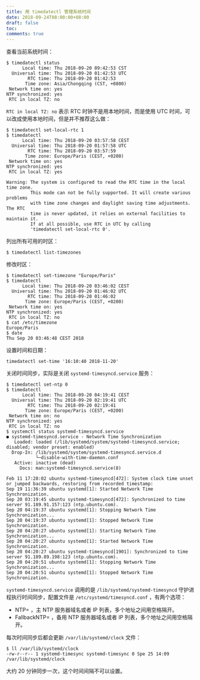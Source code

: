 ```yaml
---
title: 用 timedatectl 管理系统时间
date: 2018-09-24T08:00:00+08:00
draft: false
toc:
comments: true
---
```



查看当前系统时间：

``` shell
$ timedatectl status
      Local time: Thu 2018-09-20 09:42:53 CST
  Universal time: Thu 2018-09-20 01:42:53 UTC
        RTC time: Thu 2018-09-20 01:42:53
       Time zone: Asia/Chongqing (CST, +0800)
 Network time on: yes
NTP synchronized: yes
 RTC in local TZ: no
```

`RTC in local TZ: no` 表示 RTC 时钟不是用本地时间，而是使用 UTC 时间，可以改成使用本地时间，但是并不推荐这么做：

``` shell
$ timedatectl set-local-rtc 1
$ timedatectl
      Local time: Thu 2018-09-20 03:57:58 CEST
  Universal time: Thu 2018-09-20 01:57:58 UTC
        RTC time: Thu 2018-09-20 03:57:59
       Time zone: Europe/Paris (CEST, +0200)
 Network time on: yes
NTP synchronized: yes
 RTC in local TZ: yes

Warning: The system is configured to read the RTC time in the local time zone.
         This mode can not be fully supported. It will create various problems
         with time zone changes and daylight saving time adjustments. The RTC
         time is never updated, it relies on external facilities to maintain it.
         If at all possible, use RTC in UTC by calling
         'timedatectl set-local-rtc 0'.
```

列出所有可用的时区：

``` shell
$ timedatectl list-timezones
```

修改时区：

``` shell
$ timedatectl set-timezone "Europe/Paris"
$ timedatectl
      Local time: Thu 2018-09-20 03:46:02 CEST
  Universal time: Thu 2018-09-20 01:46:02 UTC
        RTC time: Thu 2018-09-20 01:46:02
       Time zone: Europe/Paris (CEST, +0200)
 Network time on: yes
NTP synchronized: yes
 RTC in local TZ: no
$ cat /etc/timezone
Europe/Paris
$ date
Thu Sep 20 03:46:48 CEST 2018
```

设置时间和日期：

``` shell
timedatectl set-time '16:10:40 2018-11-20'
```

关闭时间同步，实际是关闭 `systemd-timesyncd.service` 服务：

``` shell
$ timedatectl set-ntp 0
$ timedatectl
      Local time: Thu 2018-09-20 04:19:41 CEST
  Universal time: Thu 2018-09-20 02:19:41 UTC
        RTC time: Thu 2018-09-20 02:19:41
       Time zone: Europe/Paris (CEST, +0200)
 Network time on: no
NTP synchronized: yes
 RTC in local TZ: no
$ systemctl status systemd-timesyncd.service
● systemd-timesyncd.service - Network Time Synchronization
   Loaded: loaded (/lib/systemd/system/systemd-timesyncd.service; disabled; vendor preset: enabled)
  Drop-In: /lib/systemd/system/systemd-timesyncd.service.d
           └─disable-with-time-daemon.conf
   Active: inactive (dead)
     Docs: man:systemd-timesyncd.service(8)

Feb 11 17:28:02 ubuntu systemd-timesyncd[472]: System clock time unset or jumped backwards, restoring from recorded timestamp:
Sep 19 11:36:39 ubuntu systemd[1]: Started Network Time Synchronization.
Sep 20 03:19:45 ubuntu systemd-timesyncd[472]: Synchronized to time server 91.189.91.157:123 (ntp.ubuntu.com).
Sep 20 04:19:37 ubuntu systemd[1]: Stopping Network Time Synchronization...
Sep 20 04:19:37 ubuntu systemd[1]: Stopped Network Time Synchronization.
Sep 20 04:20:27 ubuntu systemd[1]: Starting Network Time Synchronization...
Sep 20 04:20:27 ubuntu systemd[1]: Started Network Time Synchronization.
Sep 20 04:20:27 ubuntu systemd-timesyncd[1901]: Synchronized to time server 91.189.89.198:123 (ntp.ubuntu.com).
Sep 20 04:20:51 ubuntu systemd[1]: Stopping Network Time Synchronization...
Sep 20 04:20:51 ubuntu systemd[1]: Stopped Network Time Synchronization.
```

`systemd-timesyncd.service` 调用的是 `/lib/systemd/systemd-timesyncd` 守护进程执行时间同步，配置文件是 `/etc/systemd/timesyncd.conf` ，有两个选项：

* NTP= ，主 NTP 服务器域名或者 IP 列表，多个地址之间用空格隔开。
* FallbackNTP= ，备用 NTP 服务器域名或者 IP 列表，多个地址之间用空格隔开。

每次时间同步后都会更新 `/var/lib/systemd/clock` 文件：

``` shell
$ ll /var/lib/systemd/clock
-rw-r--r-- 1 systemd-timesync systemd-timesync 0 Spe 25 14:09 /var/lib/systemd/clock
```

大约 20 分钟同步一次，这个时间间隔不可以设置。
